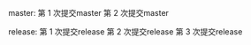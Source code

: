 
master:
  第 1 次提交master
  第 2 次提交master


release:
  第 1 次提交release
  第 2 次提交release
  第 3 次提交release